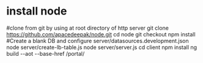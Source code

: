 # install node
#clone from git by using at root directory of http server 
git clone https://github.com/apacedeepak/node.git
cd node
git checkout
npm install
#Create a blank DB and  configure server/datasources.development.json
node server/create-lb-table.js
node server/server.js
cd client 
npm install
ng build --aot --base-href /portal/
